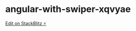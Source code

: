 # angular-with-swiper-xqvyae

[Edit on StackBlitz ⚡️](https://stackblitz.com/edit/angular-with-swiper-xqvyae)